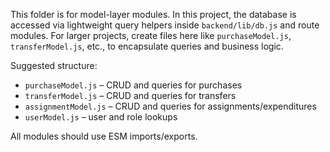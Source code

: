 This folder is for model-layer modules. In this project, the database is accessed via lightweight query helpers inside `backend/lib/db.js` and route modules. For larger projects, create files here like `purchaseModel.js`, `transferModel.js`, etc., to encapsulate queries and business logic.

Suggested structure:
- `purchaseModel.js` – CRUD and queries for purchases
- `transferModel.js` – CRUD and queries for transfers
- `assignmentModel.js` – CRUD and queries for assignments/expenditures
- `userModel.js` – user and role lookups

All modules should use ESM imports/exports.


